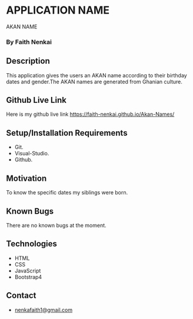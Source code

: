 
# APPLICATION NAME
AKAN NAME

### By **Faith Nenkai**

## Description
This application gives the users an AKAN name according to their birthday dates and gender.The AKAN names are generated from Ghanian culture.

## Github Live Link
Here is my github live link https://faith-nenkai.github.io/Akan-Names/

## Setup/Installation Requirements
* Git.
* Visual-Studio.
* Github.

## Motivation
To know the specific dates my siblings were born.
## Known Bugs
There are no known bugs at the moment.

## Technologies
* HTML
* CSS
* JavaScript
* Bootstrap4

## Contact
* nenkafaith1@gmail.com